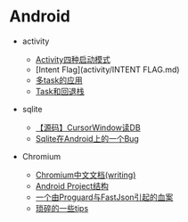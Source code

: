 # Android
 - activity
   - [Activity四种启动模式](activity/Activity四种启动模式.md)
   - [Intent Flag](activity/INTENT FLAG.md)
   - [多task的应用](activity/多TASK的应用.md)
   - [Task和回退栈](activity/Task和回退栈.md)

 - sqlite
   - [【源码】CursorWindow读DB](sqlite/从源码看ANDROID中SQLITE是怎么通过CURSORWINDOW读DB的.md)
   - [Sqlite在Android上的一个Bug](sqlite/SQLITE在ANDROID上的一个BUG.md)
 - Chromium
   - [Chromium中文文档(writing)](https://www.gitbook.com/book/ahangchen/chromium_doc_zh)
   - [Android Project结构](Android_project结构.md)
   - [一个由Proguard与FastJson引起的血案](一个由PROGUARD与FASTJSON引起的血案.md)
   - [琐碎的一些tips](note.md)
